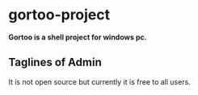 # gortoo-project
**Gortoo is a shell project for windows pc.**

## Taglines of Admin
It is not open source but currently it is free to all users.
